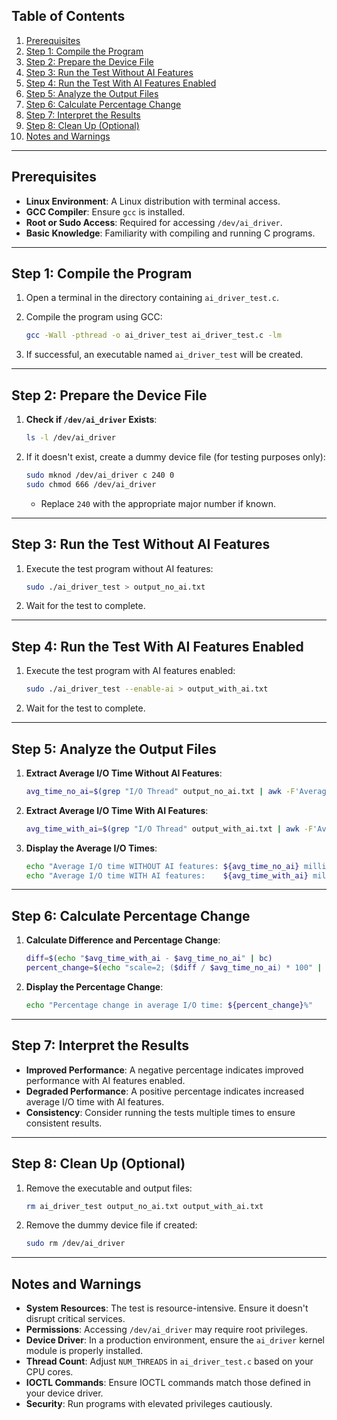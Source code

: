 

## Table of Contents

1. [Prerequisites](#prerequisites)
2. [Step 1: Compile the Program](#step-1-compile-the-program)
3. [Step 2: Prepare the Device File](#step-2-prepare-the-device-file)
4. [Step 3: Run the Test Without AI Features](#step-3-run-the-test-without-ai-features)
5. [Step 4: Run the Test With AI Features Enabled](#step-4-run-the-test-with-ai-features-enabled)
6. [Step 5: Analyze the Output Files](#step-5-analyze-the-output-files)
7. [Step 6: Calculate Percentage Change](#step-6-calculate-percentage-change)
8. [Step 7: Interpret the Results](#step-7-interpret-the-results)
9. [Step 8: Clean Up (Optional)](#step-8-clean-up-optional)
10. [Notes and Warnings](#notes-and-warnings)

---

## Prerequisites

- **Linux Environment**: A Linux distribution with terminal access.
- **GCC Compiler**: Ensure `gcc` is installed.
- **Root or Sudo Access**: Required for accessing `/dev/ai_driver`.
- **Basic Knowledge**: Familiarity with compiling and running C programs.

---

## Step 1: Compile the Program

1. Open a terminal in the directory containing `ai_driver_test.c`.

2. Compile the program using GCC:

   ```bash
   gcc -Wall -pthread -o ai_driver_test ai_driver_test.c -lm
   ```

3. If successful, an executable named `ai_driver_test` will be created.

---

## Step 2: Prepare the Device File

1. **Check if `/dev/ai_driver` Exists**:

   ```bash
   ls -l /dev/ai_driver
   ```

2. If it doesn't exist, create a dummy device file (for testing purposes only):

   ```bash
   sudo mknod /dev/ai_driver c 240 0
   sudo chmod 666 /dev/ai_driver
   ```

   - Replace `240` with the appropriate major number if known.

---

## Step 3: Run the Test Without AI Features

1. Execute the test program without AI features:

   ```bash
   sudo ./ai_driver_test > output_no_ai.txt
   ```

2. Wait for the test to complete.

---

## Step 4: Run the Test With AI Features Enabled

1. Execute the test program with AI features enabled:

   ```bash
   sudo ./ai_driver_test --enable-ai > output_with_ai.txt
   ```

2. Wait for the test to complete.

---

## Step 5: Analyze the Output Files

1. **Extract Average I/O Time Without AI Features**:

   ```bash
   avg_time_no_ai=$(grep "I/O Thread" output_no_ai.txt | awk -F'Average time per operation: ' '{print $2}' | awk '{ total += $1; count++ } END { if (count > 0) printf "%.6f", total / count; else print "N/A" }')
   ```

2. **Extract Average I/O Time With AI Features**:

   ```bash
   avg_time_with_ai=$(grep "I/O Thread" output_with_ai.txt | awk -F'Average time per operation: ' '{print $2}' | awk '{ total += $1; count++ } END { if (count > 0) printf "%.6f", total / count; else print "N/A" }')
   ```

3. **Display the Average I/O Times**:

   ```bash
   echo "Average I/O time WITHOUT AI features: ${avg_time_no_ai} milliseconds"
   echo "Average I/O time WITH AI features:    ${avg_time_with_ai} milliseconds"
   ```

---

## Step 6: Calculate Percentage Change

1. **Calculate Difference and Percentage Change**:

   ```bash
   diff=$(echo "$avg_time_with_ai - $avg_time_no_ai" | bc)
   percent_change=$(echo "scale=2; ($diff / $avg_time_no_ai) * 100" | bc)
   ```

2. **Display the Percentage Change**:

   ```bash
   echo "Percentage change in average I/O time: ${percent_change}%"
   ```

---

## Step 7: Interpret the Results

- **Improved Performance**: A negative percentage indicates improved performance with AI features enabled.
- **Degraded Performance**: A positive percentage indicates increased average I/O time with AI features.
- **Consistency**: Consider running the tests multiple times to ensure consistent results.

---

## Step 8: Clean Up (Optional)

1. Remove the executable and output files:

   ```bash
   rm ai_driver_test output_no_ai.txt output_with_ai.txt
   ```

2. Remove the dummy device file if created:

   ```bash
   sudo rm /dev/ai_driver
   ```

---

## Notes and Warnings

- **System Resources**: The test is resource-intensive. Ensure it doesn't disrupt critical services.
- **Permissions**: Accessing `/dev/ai_driver` may require root privileges.
- **Device Driver**: In a production environment, ensure the `ai_driver` kernel module is properly installed.
- **Thread Count**: Adjust `NUM_THREADS` in `ai_driver_test.c` based on your CPU cores.
- **IOCTL Commands**: Ensure IOCTL commands match those defined in your device driver.
- **Security**: Run programs with elevated privileges cautiously.

